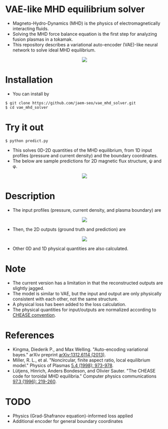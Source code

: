 # VAE-like MHD equilibrium solver
- Magneto-Hydro-Dynamics (MHD) is the physics of electromagnetically interacting fluids.
- Solving the MHD force balance equation is the first step for analyzing fusion plasmas in a tokamak.
- This repository describes a variational auto-encoder (VAE)-like neural network to solve ideal MHD equilibrium.
<p align="center">
  <img src="https://user-images.githubusercontent.com/46472432/168963839-3114ff3d-b50a-4e6f-aab1-b1d4bd96aea8.png">
</p>

# Installation
- You can install by
```
$ git clone https://github.com/jaem-seo/vae_mhd_solver.git
$ cd vae_mhd_solver
```

# Try it out
```
$ python predict.py
```
- This solves 0D-2D quantities of the MHD equilibrium, from 1D input profiles (pressure and current density) and the boundary coordinates.
- The below are sample predictions for 2D magnetic flux structure, ψ and φ.
<p align="center">
  <img src="https://user-images.githubusercontent.com/46472432/168748038-36ac52c3-b2b4-4a9e-98cb-00af03765977.png">
</p>

# Description
- The input profiles (pressure, current density, and plasma boundary) are
<p align="center">
  <img src="https://user-images.githubusercontent.com/46472432/168934018-e295b894-6277-47e4-a496-0f18d59ee977.png">
</p>

- Then, the 2D outputs (ground truth and prediction) are
<p align="center">
  <img src="https://user-images.githubusercontent.com/46472432/168748830-af80e7c4-6879-4180-a14a-54b4aa9bca00.png">
</p>

- Other 0D and 1D physical quantities are also calculated.

# Note
- The current version has a limitation in that the reconstructed outputs are slightly jagged.
- The model is similar to VAE, but the input and output are only physically consistent with each other, not the same structure.
- A physical loss has been added to the loss calculation.
- The physical quantities for input/outputs are normalized according to [CHEASE convention](https://crppwww.epfl.ch/~sauter/chease/chease_normalization.pdf).

# References
- Kingma, Diederik P., and Max Welling. "Auto-encoding variational bayes." arXiv preprint [arXiv:1312.6114 (2013)](https://arxiv.org/abs/1312.6114).
- Miller, R. L., et al. "Noncircular, finite aspect ratio, local equilibrium model." Physics of Plasmas [5.4 (1998): 973-978](https://aip.scitation.org/doi/abs/10.1063/1.872666).
- Lütjens, Hinrich, Anders Bondeson, and Olivier Sauter. "The CHEASE code for toroidal MHD equilibria." Computer physics communications [97.3 (1996): 219-260](https://www.sciencedirect.com/science/article/pii/001046559600046X).

# TODO
- Physics (Grad-Shafranov equation)-informed loss applied
- Additional encoder for general boundary coordinates
